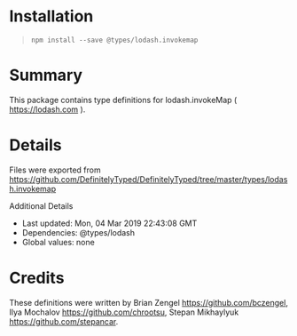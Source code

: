 # Installation
> `npm install --save @types/lodash.invokemap`

# Summary
This package contains type definitions for lodash.invokeMap ( https://lodash.com ).

# Details
Files were exported from https://github.com/DefinitelyTyped/DefinitelyTyped/tree/master/types/lodash.invokemap

Additional Details
 * Last updated: Mon, 04 Mar 2019 22:43:08 GMT
 * Dependencies: @types/lodash
 * Global values: none

# Credits
These definitions were written by Brian Zengel <https://github.com/bczengel>, Ilya Mochalov <https://github.com/chrootsu>, Stepan Mikhaylyuk <https://github.com/stepancar>.
